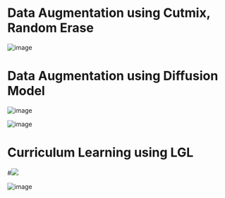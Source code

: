 # Data Augmentation using Cutmix, Random Erase
![image](https://github.com/user-attachments/assets/0053ff0d-9dcc-426a-b0ac-74a6965fa0f3)


# Data Augmentation using Diffusion Model
![image](https://github.com/user-attachments/assets/621d2751-0097-47b9-99df-59faa4376d30)

![image](https://github.com/user-attachments/assets/9d24d6a7-f734-4c7a-acbe-75717d1bbd59)



# Curriculum Learning using LGL
#<img src='./readme_media/DonkeyCar.gif'>

![image](https://github.com/user-attachments/assets/d43e0a56-2182-4e4b-9af1-6d9cbcfc0630)

